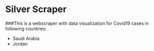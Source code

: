 # Silver Scraper
###This is a webscraper with data visualization for Covid19 cases in following countries:
- Saudi Arabia
- Jordan
